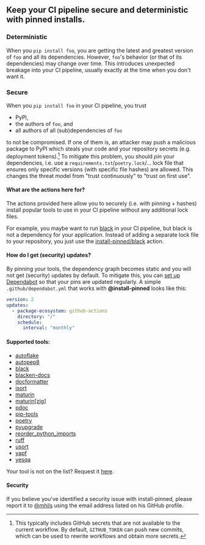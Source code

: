## Keep your CI pipeline secure and deterministic with pinned installs.
<!-- !!!!!!!!!!!!!!!!!!!!!!!!!!!!!!!!!!!!!!!!!!!!!!!!!!! -->
<!-- ⚠️auto-generated from init.py, do not edit manually ⚠️-->
<!-- !!!!!!!!!!!!!!!!!!!!!!!!!!!!!!!!!!!!!!!!!!!!!!!!!!! -->

### Deterministic

When you `pip install foo`, you are getting the latest and greatest version of `foo` and all its dependencies.
However, `foo`'s behavior (or that of its dependencies) may change over time. This introduces unexpected breakage into your CI pipeline,
usually exactly at the time when you don't want it.

### Secure

When you `pip install foo` in your CI pipeline, you trust 

 - PyPI,
 - the authors of `foo`, and 
 - all authors of all (sub)dependencies of `foo`

to not be compromised. If one of them is, an attacker may push a malicious package to PyPI which steals your code 
and your repository secrets (e.g. deployment tokens).[^1]
To mitigate this problem, you should _pin_ your dependencies, i.e. use a `requirements.txt`/`poetry.lock`/... lock file
that ensures only specific versions (with specific file hashes) are allowed. This changes the threat model from "trust 
continuously" to "trust on first use".

[^1]: This typically includes GitHub secrets that are not available to the current workflow.
      By default, `GITHUB_TOKEN` can push new commits, which can be used to rewrite workflows and obtain more secrets.

#### What are the actions here for?

The actions provided here allow you to securely (i.e. with pinning + hashes) install popular 
tools to use in your CI pipeline without any additional lock files. 

For example, you maybe want to run [black](https://github.com/psf/black) in your CI pipeline, but black is not a 
dependency for your application. Instead of adding a separate lock file to your repository, you just use the [install-pinned/black](https://github.com/install-pinned/black) action.

#### How do I get (security) updates?

By pinning your tools, the dependency graph becomes static and you will not get (security) updates by default.
To mitigate this, you can [set up Dependabot](https://docs.github.com/en/code-security/dependabot/working-with-dependabot/keeping-your-actions-up-to-date-with-dependabot#example-dependabotyml-file-for-github-actions)
so that your pins are updated regularly. A simple `.github/dependabot.yml` that works with **@install-pinned** looks like this:

```yaml
version: 2
updates:
  - package-ecosystem: github-actions
    directory: "/"
    schedule:
      interval: "monthly"
 ```

#### Supported tools:
- [autoflake](https://github.com/install-pinned/autoflake)
- [autopep8](https://github.com/install-pinned/autopep8)
- [black](https://github.com/install-pinned/black)
- [blacken-docs](https://github.com/install-pinned/blacken-docs)
- [docformatter](https://github.com/install-pinned/docformatter)
- [isort](https://github.com/install-pinned/isort)
- [maturin](https://github.com/install-pinned/maturin)
- [maturin[zig]](https://github.com/install-pinned/maturin-with-zig)
- [pdoc](https://github.com/install-pinned/pdoc)
- [pip-tools](https://github.com/install-pinned/pip-tools)
- [poetry](https://github.com/install-pinned/poetry)
- [pyupgrade](https://github.com/install-pinned/pyupgrade)
- [reorder_python_imports](https://github.com/install-pinned/reorder_python_imports)
- [ruff](https://github.com/install-pinned/ruff)
- [usort](https://github.com/install-pinned/usort)
- [yapf](https://github.com/install-pinned/yapf)
- [yesqa](https://github.com/install-pinned/yesqa)

Your tool is not on the list? Request it [here](https://github.com/install-pinned/.github/issues).

#### Security

If you believe you've identified a security issue with install-pinned, please report it to 
[@mhils](https://github.com/mhils) using the email address listed on his GitHub profile.

